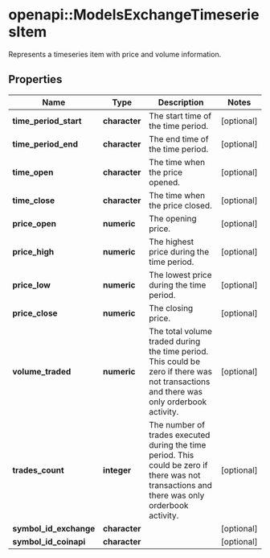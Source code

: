 # openapi::ModelsExchangeTimeseriesItem

Represents a timeseries item with price and volume information.

## Properties
Name | Type | Description | Notes
------------ | ------------- | ------------- | -------------
**time_period_start** | **character** | The start time of the time period. | [optional] 
**time_period_end** | **character** | The end time of the time period. | [optional] 
**time_open** | **character** | The time when the price opened. | [optional] 
**time_close** | **character** | The time when the price closed. | [optional] 
**price_open** | **numeric** | The opening price. | [optional] 
**price_high** | **numeric** | The highest price during the time period. | [optional] 
**price_low** | **numeric** | The lowest price during the time period. | [optional] 
**price_close** | **numeric** | The closing price. | [optional] 
**volume_traded** | **numeric** | The total volume traded during the time period. This could be zero if there was not transactions and there was only orderbook activity. | [optional] 
**trades_count** | **integer** | The number of trades executed during the time period. This could be zero if there was not transactions and there was only orderbook activity. | [optional] 
**symbol_id_exchange** | **character** |  | [optional] 
**symbol_id_coinapi** | **character** |  | [optional] 


